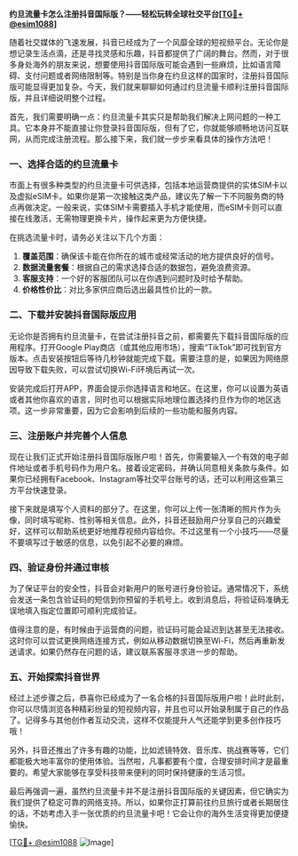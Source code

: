 **约旦流量卡怎么注册抖音国际版？——轻松玩转全球社交平台[[TG💪+ @esim1088](https://t.me/s/esim1088)]**

随着社交媒体的飞速发展，抖音已经成为了一个风靡全球的短视频平台。无论你是想记录生活点滴，还是寻找灵感和乐趣，抖音都提供了广阔的舞台。然而，对于很多身处海外的朋友来说，想要使用抖音国际版可能会遇到一些麻烦，比如语言障碍、支付问题或者网络限制等。特别是当你身在约旦这样的国家时，注册抖音国际版可能显得更加复杂。今天，我们就来聊聊如何通过约旦流量卡顺利注册抖音国际版，并且详细说明整个过程。

首先，我们需要明确一点：约旦流量卡其实只是帮助我们解决上网问题的一种工具。它本身并不能直接让你登录抖音国际版，但有了它，你就能够顺畅地访问互联网，从而完成注册流程。那么接下来，我们就一步步来看具体的操作方法吧！

### 一、选择合适的约旦流量卡

市面上有很多种类型的约旦流量卡可供选择，包括本地运营商提供的实体SIM卡以及虚拟eSIM卡。如果你是第一次接触这类产品，建议先了解一下不同服务商的特点再做决定。一般来说，实体SIM卡需要插入手机才能使用，而eSIM卡则可以直接在线激活，无需物理更换卡片，操作起来更为方便快捷。

在挑选流量卡时，请务必关注以下几个方面：
1. **覆盖范围**：确保该卡能在你所在的城市或经常活动的地方提供良好的信号。
2. **数据流量套餐**：根据自己的需求选择合适的数据包，避免浪费资源。
3. **客服支持**：一个好的客服团队可以在你遇到问题时及时给予帮助。
4. **价格性价比**：对比多家供应商后选出最具性价比的一款。

### 二、下载并安装抖音国际版应用

无论你是否拥有约旦流量卡，在尝试注册抖音之前，都需要先下载抖音国际版的应用程序。打开Google Play商店（或其他应用市场），搜索“TikTok”即可找到官方版本。点击安装按钮后等待几秒钟就能完成下载。需要注意的是，如果因为网络原因导致下载失败，可以尝试切换Wi-Fi环境后再试一次。

安装完成后打开APP，界面会提示你选择语言和地区。在这里，你可以设置为英语或者其他你喜欢的语言，同时也可以根据实际地理位置选择约旦作为你的地区选项。这一步非常重要，因为它会影响到后续的一些功能和服务内容。

### 三、注册账户并完善个人信息

现在让我们正式开始注册抖音国际版账户啦！首先，你需要输入一个有效的电子邮件地址或者手机号码作为用户名。接着设定密码，并确认同意相关条款与条件。如果你已经拥有Facebook、Instagram等社交平台账号的话，还可以利用这些第三方平台快速登录。

接下来就是填写个人资料的部分了。在这里，你可以上传一张清晰的照片作为头像，同时填写昵称、性别等相关信息。此外，抖音还鼓励用户分享自己的兴趣爱好，这样可以帮助系统更好地推荐视频内容给你。不过这里有一个小技巧——尽量不要填写过于敏感的信息，以免引起不必要的麻烦。

### 四、验证身份并通过审核

为了保证平台的安全性，抖音会对新用户的账号进行身份验证。通常情况下，系统会发送一条包含验证码的短信到你预留的手机号上。收到消息后，将验证码准确无误地填入指定位置即可顺利完成验证。

值得注意的是，有时候由于运营商的问题，验证码可能会延迟到达甚至无法接收。这时你可以尝试更换网络连接方式，例如从移动数据切换至Wi-Fi，然后再重新发送请求。如果仍然存在问题的话，建议联系客服寻求进一步的帮助。

### 五、开始探索抖音世界

经过上述步骤之后，恭喜你已经成为了一名合格的抖音国际版用户啦！此时此刻，你可以尽情浏览各种精彩纷呈的短视频内容，并且也可以开始录制属于自己的作品了。记得多与其他创作者互动交流，这样不仅能提升人气还能学到更多创作技巧哦！

另外，抖音还推出了许多有趣的功能，比如滤镜特效、音乐库、挑战赛等等，它们都能极大地丰富你的使用体验。当然啦，凡事都要有个度，合理安排时间才是最重要的。希望大家能够在享受科技带来便利的同时保持健康的生活习惯。

最后再强调一遍，虽然约旦流量卡并不是注册抖音国际版的关键因素，但它确实为我们提供了稳定可靠的网络支持。所以，如果你正打算前往约旦旅行或者长期居住的话，不妨考虑入手一张优质的约旦流量卡吧！它会让你的海外生活变得更加便捷愉快。

[[TG💪+ @esim1088](https://t.me/s/esim1088) ![Image](https://i.postimg.cc/4NQfJmqS/Snipaste-2025-05-13-00-14-12.png)]